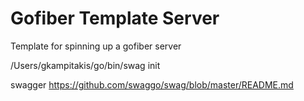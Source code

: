 # Gofiber Template Server

Template for spinning up a gofiber server


/Users/gkampitakis/go/bin/swag init

swagger https://github.com/swaggo/swag/blob/master/README.md
